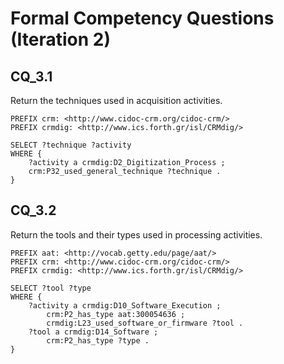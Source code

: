 # Formal Competency Questions (Iteration 2)
## CQ_3.1
Return the techniques used in acquisition activities.

```SPARQL
PREFIX crm: <http://www.cidoc-crm.org/cidoc-crm/>
PREFIX crmdig: <http://www.ics.forth.gr/isl/CRMdig/>

SELECT ?technique ?activity
WHERE {
    ?activity a crmdig:D2_Digitization_Process ;
    crm:P32_used_general_technique ?technique .
}
```
## CQ_3.2
Return the tools and their types used in processing activities.

```SPARQL
PREFIX aat: <http://vocab.getty.edu/page/aat/>
PREFIX crm: <http://www.cidoc-crm.org/cidoc-crm/>
PREFIX crmdig: <http://www.ics.forth.gr/isl/CRMdig/>

SELECT ?tool ?type
WHERE {
    ?activity a crmdig:D10_Software_Execution ;
        crm:P2_has_type aat:300054636 ;
        crmdig:L23_used_software_or_firmware ?tool .
    ?tool a crmdig:D14_Software ;
        crm:P2_has_type ?type .
}
```